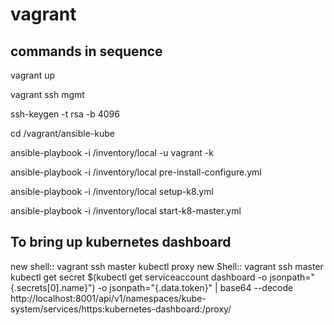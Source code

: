 # vagrant

## commands in sequence

vagrant up

vagrant ssh mgmt

ssh-keygen -t rsa -b 4096

cd /vagrant/ansible-kube 

ansible-playbook -i /inventory/local -u vagrant -k 

ansible-playbook -i /inventory/local pre-install-configure.yml

ansible-playbook -i /inventory/local setup-k8.yml

ansible-playbook -i /inventory/local start-k8-master.yml

## To bring up kubernetes dashboard

new shell:: vagrant ssh master
kubectl proxy
new Shell:: vagrant ssh master
kubectl get secret $(kubectl get serviceaccount dashboard -o jsonpath="{.secrets[0].name}") -o jsonpath="{.data.token}" | base64 --decode
http://localhost:8001/api/v1/namespaces/kube-system/services/https:kubernetes-dashboard:/proxy/



